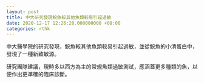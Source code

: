 ```yaml
---
layout: post
title: 中大研究發現鯇魚較其他魚類較易引起過敏
date: 2020-12-17 12:26:20.000000000 +08:00
categories: rthk
---
```


中大醫學院的研究發現，鯇魚較其他魚類較易引起過敏，並從鯇魚的小清蛋白中，發現了一種新致敏源。

研究團隊建議，現時多以西方為主的常規魚類過敏測試，應涵蓋更多種類的魚，以便作出更準確的臨床診斷。
